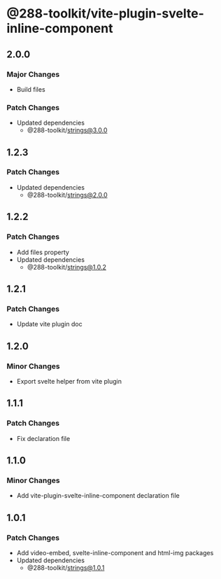 # @288-toolkit/vite-plugin-svelte-inline-component

## 2.0.0

### Major Changes

- Build files

### Patch Changes

- Updated dependencies
  - @288-toolkit/strings@3.0.0

## 1.2.3

### Patch Changes

- Updated dependencies
  - @288-toolkit/strings@2.0.0

## 1.2.2

### Patch Changes

- Add files property
- Updated dependencies
  - @288-toolkit/strings@1.0.2

## 1.2.1

### Patch Changes

- Update vite plugin doc

## 1.2.0

### Minor Changes

- Export svelte helper from vite plugin

## 1.1.1

### Patch Changes

- Fix declaration file

## 1.1.0

### Minor Changes

- Add vite-plugin-svelte-inline-component declaration file

## 1.0.1

### Patch Changes

- Add video-embed, svelte-inline-component and html-img packages
- Updated dependencies
  - @288-toolkit/strings@1.0.1
